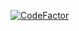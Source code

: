 [![CodeFactor](https://www.codefactor.io/repository/github/cloudholic/clouddatasynctool/badge?s=87fd9a6b38b570b76bddbed1acef6bc7a04cbd3c)](https://www.codefactor.io/repository/github/cloudholic/clouddatasynctool)
